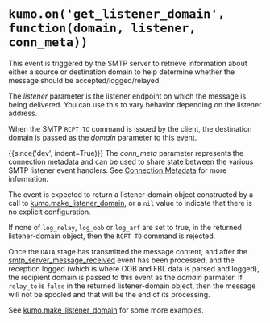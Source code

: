 # `kumo.on('get_listener_domain', function(domain, listener, conn_meta))`

This event is triggered by the SMTP server to retrieve information about
either a source or destination domain to help determine whether the message
should be accepted/logged/relayed.

The *listener* parameter is the listener endpoint on which the message
is being delivered.  You can use this to vary behavior depending on the
listener address.

When the SMTP `RCPT TO` command is issued by the client, the destination
domain is passed as the *domain* parameter to this event.

{{since('dev', indent=True)}}
    The *conn_meta* parameter represents the connection metadata and
    can be used to share state between the various SMTP listener
    event handlers. See [Connection Metadata](../connectionmeta.md)
    for more information.

The event is expected to return a listener-domain object constructed
by a call to [kumo.make_listener_domain](../kumo/make_listener_domain.md),
or a `nil` value to indicate that there is no explicit configuration.

If none of `log_relay`, `log_oob` or `log_arf` are set to true, in the returned
listener-domain object, then the `RCPT TO` command is rejected.

Once the `DATA` stage has transmitted the message content, and after the
[smtp_server_message_received](../events/smtp_server_message_received.md) event
has been processed, and the reception logged (which is where OOB and FBL data
is parsed and logged), the recipient domain is passed to this event as the
*domain* parmater. If `relay_to` is `false` in the returned listener-domain
object, then the message will not be spooled and that will be the end of its
processing.

See [kumo.make_listener_domain](../kumo/make_listener_domain.md) for some more
examples.
